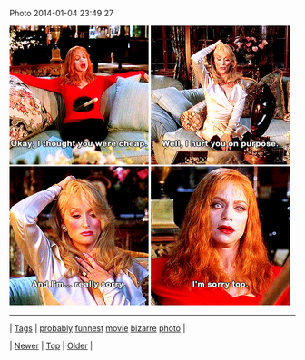 <!--
title: Photo 2014-01-04 23
date: 2020-06-28T15:27:00.230Z
tags: probably, funnest, movie, bizarre, photo
-->


Photo 2014-01-04 23:49:27

![](72254538011-0.gif)
![](72254538011-1.gif)
![](72254538011-2.gif)
![](72254538011-3.gif)

<!--BOTTOM-POST-NAVIGATION-->
---

| [Tags](tags.md) | [probably](tag-probably.md) [funnest](tag-funnest.md) [movie](tag-movie.md) [bizarre](tag-bizarre.md) [photo](tag-photo.md) |

| [Newer](72254320436.md) | [Top](index.md) | [Older](72307158853.md) |